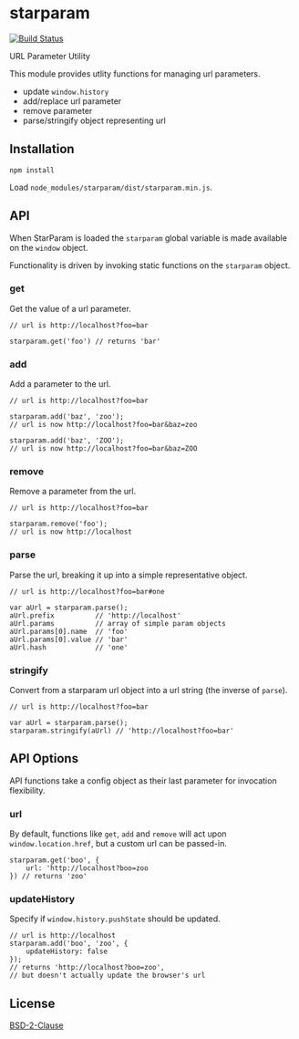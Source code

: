 # starparam

[![Build Status](https://travis-ci.org/jonbri/starparam.svg?branch=master)](https://travis-ci.org/jonbri/starparam)

URL Parameter Utility

This module provides utlity functions for managing url parameters.

* update `window.history`
* add/replace url parameter
* remove parameter
* parse/stringify object representing url


## Installation
`npm install`

Load `node_modules/starparam/dist/starparam.min.js`.


## API
When StarParam is loaded the `starparam` global variable is made available on the `window` object.

Functionality is driven by invoking static functions on the `starparam` object.

### get
Get the value of a url parameter.

```
// url is http://localhost?foo=bar

starparam.get('foo') // returns 'bar'
```

### add
Add a parameter to the url.

```
// url is http://localhost?foo=bar

starparam.add('baz', 'zoo');
// url is now http://localhost?foo=bar&baz=zoo

starparam.add('baz', 'ZOO');
// url is now http://localhost?foo=bar&baz=ZOO
```

### remove
Remove a parameter from the url.

```
// url is http://localhost?foo=bar

starparam.remove('foo');
// url is now http://localhost
```

### parse
Parse the url, breaking it up into a simple representative object.

```
// url is http://localhost?foo=bar#one

var aUrl = starparam.parse();
aUrl.prefix          // 'http://localhost'
aUrl.params          // array of simple param objects
aUrl.params[0].name  // 'foo'
aUrl.params[0].value // 'bar'
aUrl.hash            // 'one'
```

### stringify
Convert from a starparam url object into a url string (the inverse of `parse`).

```
// url is http://localhost?foo=bar

var aUrl = starparam.parse();
starparam.stringify(aUrl) // 'http://localhost?foo=bar'
```


## API Options
API functions take a config object as their last parameter for invocation flexibility.

### url
By default, functions like `get`, `add` and `remove` will act upon `window.location.href`, but a custom url can be passed-in.

```
starparam.get('boo', {
    url: 'http://localhost?boo=zoo
}) // returns 'zoo'
```

### updateHistory
Specify if `window.history.pushState` should be updated.
```
// url is http://localhost
starparam.add('boo', 'zoo', {
    updateHistory: false
});
// returns 'http://localhost?boo=zoo',
// but doesn't actually update the browser's url
```

## License
[BSD-2-Clause](http://spdx.org/licenses/BSD-2-Clause)
